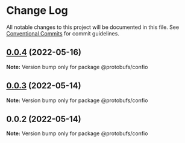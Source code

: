 # Change Log

All notable changes to this project will be documented in this file.
See [Conventional Commits](https://conventionalcommits.org) for commit guidelines.

## [0.0.4](https://github.com/pyramation/protobufs/compare/@protobufs/confio@0.0.3...@protobufs/confio@0.0.4) (2022-05-16)

**Note:** Version bump only for package @protobufs/confio





## [0.0.3](https://github.com/pyramation/protobufs/compare/@protobufs/confio@0.0.2...@protobufs/confio@0.0.3) (2022-05-14)

**Note:** Version bump only for package @protobufs/confio





## 0.0.2 (2022-05-14)

**Note:** Version bump only for package @protobufs/confio
